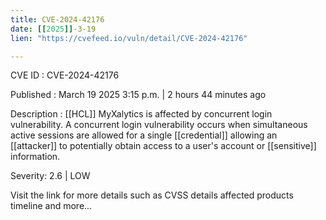 ```yaml
---
title: CVE-2024-42176
date: [[2025]]-3-19
lien: "https://cvefeed.io/vuln/detail/CVE-2024-42176"

---
```


CVE ID : CVE-2024-42176

Published :  March 19
2025
3:15 p.m. | 2 hours
44 minutes ago

Description : [[HCL]] MyXalytics is affected by concurrent login vulnerability. A concurrent login vulnerability occurs when simultaneous active sessions are allowed for a single [[credential]] allowing an [[attacker]] to potentially obtain access to a user's account or [[sensitive]] information.

Severity: 2.6 | LOW

Visit the link for more details
such as CVSS details
affected products
timeline
and more...
